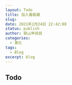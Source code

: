 ```yaml
---
layout: Todo
title: 加入看板娘
slug: 
date: 2021年2月24日 22:42:08
status: publish
author: 穿山甲叔叔
categories:  
  - 美化
tags:
  - Blog
excerpt: blog
---
```


## Todo